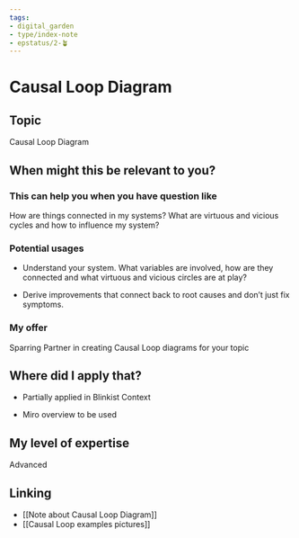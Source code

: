 ```yaml
---
tags: 
- digital_garden
- type/index-note
- epstatus/2-🪴
---
```

# Causal Loop Diagram
## Topic

Causal Loop Diagram

## When might this be relevant to you?

### This can help you when you have question like

How are things connected in my systems? What are virtuous and vicious cycles and how to influence my system?

### Potential usages

-   Understand your system. What variables are involved, how are they connected and what virtuous and vicious circles are at play?
    
-   Derive improvements that connect back to root causes and don’t just fix symptoms.
    

### My offer

Sparring Partner in creating Causal Loop diagrams for your topic

## Where did I apply that?

-   Partially applied in Blinkist Context
    
-   Miro overview to be used
    

## My level of expertise

Advanced

## Linking
+ [[Note about Causal Loop Diagram]]
+ [[Causal Loop examples pictures]]